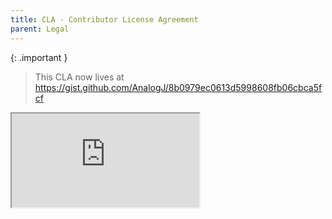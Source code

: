 ```yaml
---
title: CLA - Contributor License Agreement
parent: Legal
---
```


{: .important }
> This CLA now lives at <https://gist.github.com/AnalogJ/8b0979ec0613d5998608fb06cbca5fcf> 

<iframe src="https://gist.github.com/AnalogJ/8b0979ec0613d5998608fb06cbca5fcf.pibb"></iframe>
